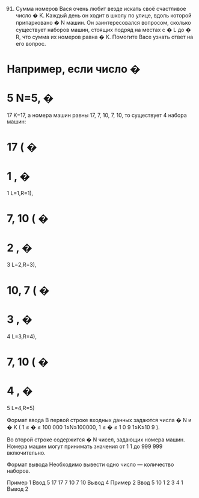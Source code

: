 91. Сумма номеров
Вася очень любит везде искать своё счастливое число 
�
K. Каждый день он ходит в школу по улице, вдоль которой припарковано 
�
N машин. Он заинтересовался вопросом, сколько существует наборов машин, стоящих подряд на местах с 
�
L до 
�
R, что сумма их номеров равна 
�
K. Помогите Васе узнать ответ на его вопрос.

Например, если число 
�
=
5
N=5, 
�
=
17
K=17, а номера машин равны 17, 7, 10, 7, 10, то существует 4 набора машин:

17 (
�
=
1
,
�
=
1
L=1,R=1),

7, 10 (
�
=
2
,
�
=
3
L=2,R=3),

10, 7 (
�
=
3
,
�
=
4
L=3,R=4),

7, 10 (
�
=
4
,
�
=
5
L=4,R=5)

Формат ввода
В первой строке входных данных задаются числа 
�
N и 
�
K (
1
≤
�
≤
100
000
1≤N≤100000, 
1
≤
�
≤
1
0
9
1≤K≤10 
9
 ).

Во второй строке содержится 
�
N чисел, задающих номера машин. Номера машин могут принимать значения от 
1
1 до 
999
999 включительно.

Формат вывода
Необходимо вывести одно число — количество наборов.

Пример 1
Ввод
5 17
17 7 10 7 10
Вывод
4
Пример 2
Ввод
5 10
1 2 3 4 1
Вывод
2